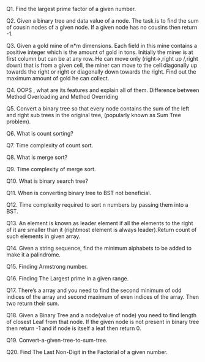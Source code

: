 Q1. Find the largest prime factor of a given number.

Q2.  Given a binary tree and data value of a node. The task is to find the sum of cousin nodes of a given node. If a given node has no cousins then return -1.

Q3. Given a gold mine of n*m dimensions. Each field in this mine contains a positive integer which is the amount of gold in tons. Initially the miner is at first column but can be at any row. He can move only (right->,right up /,right down\) that is from a given cell, the miner can move to the cell diagonally up towards the right or right or diagonally down towards the right. Find out the maximum amount of gold he can collect.

Q4. OOPS , what are its features and explain all of them. Difference between Method Overloading and Method Overriding

Q5. Convert a binary tree so that every node contains the sum of the left and right sub trees in the original tree, (popularly known as Sum Tree problem).

Q6. What is count sorting?

Q7. Time complexity of count sort.

Q8. What is merge sort?

Q9. Time complexity of merge sort.

Q10. What is binary search tree?

Q11. When is converting binary tree to BST not beneficial.

Q12. Time complexity required to sort n numbers by passing them into a BST.

Q13. An element is known as leader element if all the elements to the right of it are smaller than it (rightmost element is always leader).Return count of such elements in given array.

Q14. Given a string sequence, find the minimum alphabets to be added to make it a palindrome.

Q15. Finding Armstrong number.

Q16. Finding The Largest prime in a given range.

Q17. There’s a array and you need to find the second minimum of odd indices of the array and second maximum of even indices of the array. Then two return their sum.

Q18. Given a Binary Tree and a node(value of node) you need to find length of closest Leaf from that node. If the given node is not present in binary tree then return -1 and if node is itself a leaf then return 0.

Q19. Convert-a-given-tree-to-sum-tree.

Q20. Find The Last Non-Digit in the Factorial of a given number.

